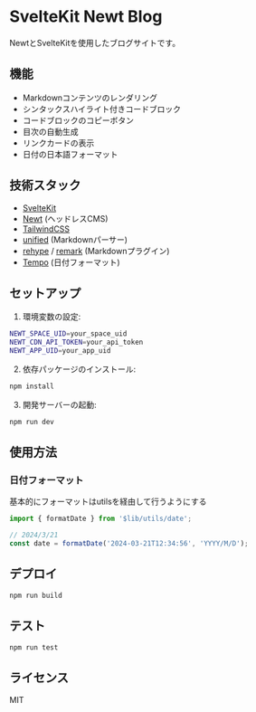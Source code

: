# SvelteKit Newt Blog

NewtとSvelteKitを使用したブログサイトです。

## 機能

- Markdownコンテンツのレンダリング
- シンタックスハイライト付きコードブロック
- コードブロックのコピーボタン
- 目次の自動生成
- リンクカードの表示
- 日付の日本語フォーマット

## 技術スタック

- [SvelteKit](https://kit.svelte.dev/)
- [Newt](https://www.newt.so/) (ヘッドレスCMS)
- [TailwindCSS](https://tailwindcss.com/)
- [unified](https://unifiedjs.com/) (Markdownパーサー)
- [rehype](https://github.com/rehypejs/rehype) / [remark](https://github.com/remarkjs/remark) (Markdownプラグイン)
- [Tempo](https://tempo.formkit.com/) (日付フォーマット)

## セットアップ

1. 環境変数の設定:

```bash
NEWT_SPACE_UID=your_space_uid
NEWT_CDN_API_TOKEN=your_api_token
NEWT_APP_UID=your_app_uid
```

2. 依存パッケージのインストール:

```bash
npm install
```

3. 開発サーバーの起動:

```bash
npm run dev
```

## 使用方法

### 日付フォーマット

基本的にフォーマットはutilsを経由して行うようにする

```typescript
import { formatDate } from '$lib/utils/date';

// 2024/3/21
const date = formatDate('2024-03-21T12:34:56', 'YYYY/M/D');
```

## デプロイ

```bash
npm run build
```

## テスト

```bash
npm run test
```

## ライセンス

MIT
